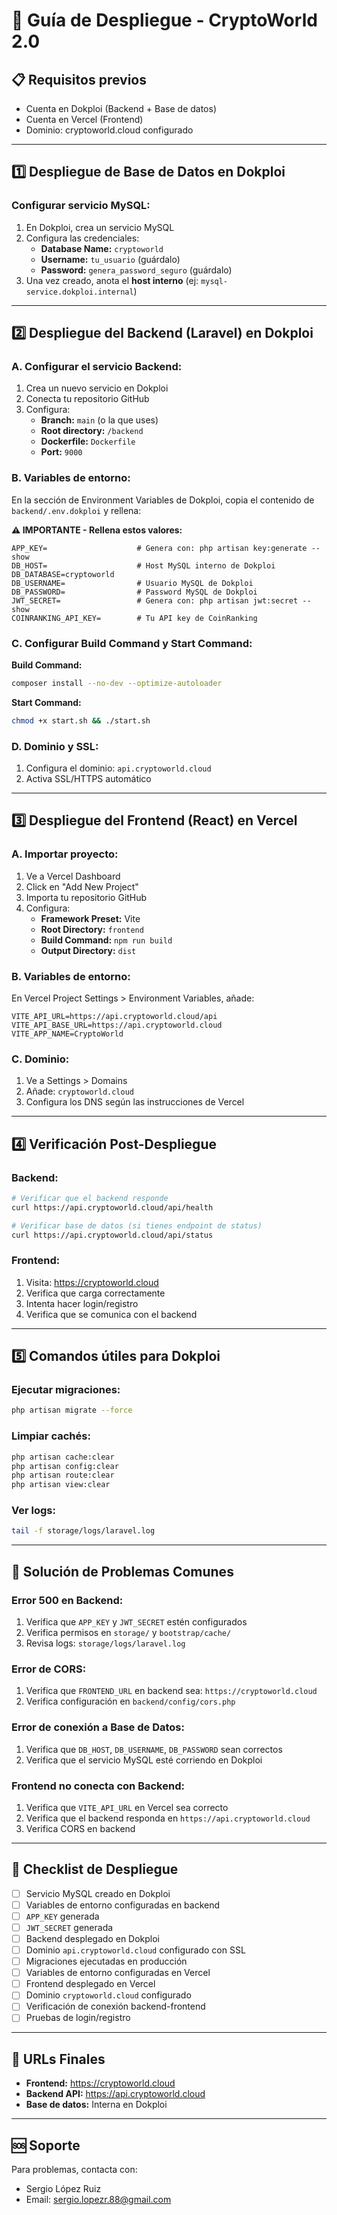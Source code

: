 # 🚀 Guía de Despliegue - CryptoWorld 2.0

## 📋 Requisitos previos

- Cuenta en Dokploi (Backend + Base de datos)
- Cuenta en Vercel (Frontend)
- Dominio: cryptoworld.cloud configurado

---

## 1️⃣ Despliegue de Base de Datos en Dokploi

### Configurar servicio MySQL:

1. En Dokploi, crea un servicio MySQL
2. Configura las credenciales:
   - **Database Name:** `cryptoworld`
   - **Username:** `tu_usuario` (guárdalo)
   - **Password:** `genera_password_seguro` (guárdalo)
3. Una vez creado, anota el **host interno** (ej: `mysql-service.dokploi.internal`)

---

## 2️⃣ Despliegue del Backend (Laravel) en Dokploi

### A. Configurar el servicio Backend:

1. Crea un nuevo servicio en Dokploi
2. Conecta tu repositorio GitHub
3. Configura:
   - **Branch:** `main` (o la que uses)
   - **Root directory:** `/backend`
   - **Dockerfile:** `Dockerfile`
   - **Port:** `9000`

### B. Variables de entorno:

En la sección de Environment Variables de Dokploi, copia el contenido de `backend/.env.dokploi` y rellena:

**⚠️ IMPORTANTE - Rellena estos valores:**

```env
APP_KEY=                    # Genera con: php artisan key:generate --show
DB_HOST=                    # Host MySQL interno de Dokploi
DB_DATABASE=cryptoworld
DB_USERNAME=                # Usuario MySQL de Dokploi
DB_PASSWORD=                # Password MySQL de Dokploi
JWT_SECRET=                 # Genera con: php artisan jwt:secret --show
COINRANKING_API_KEY=        # Tu API key de CoinRanking
```

### C. Configurar Build Command y Start Command:

**Build Command:**
```bash
composer install --no-dev --optimize-autoloader
```

**Start Command:**
```bash
chmod +x start.sh && ./start.sh
```

### D. Dominio y SSL:

1. Configura el dominio: `api.cryptoworld.cloud`
2. Activa SSL/HTTPS automático

---

## 3️⃣ Despliegue del Frontend (React) en Vercel

### A. Importar proyecto:

1. Ve a Vercel Dashboard
2. Click en "Add New Project"
3. Importa tu repositorio GitHub
4. Configura:
   - **Framework Preset:** Vite
   - **Root Directory:** `frontend`
   - **Build Command:** `npm run build`
   - **Output Directory:** `dist`

### B. Variables de entorno:

En Vercel Project Settings > Environment Variables, añade:

```env
VITE_API_URL=https://api.cryptoworld.cloud/api
VITE_API_BASE_URL=https://api.cryptoworld.cloud
VITE_APP_NAME=CryptoWorld
```

### C. Dominio:

1. Ve a Settings > Domains
2. Añade: `cryptoworld.cloud`
3. Configura los DNS según las instrucciones de Vercel

---

## 4️⃣ Verificación Post-Despliegue

### Backend:

```bash
# Verificar que el backend responde
curl https://api.cryptoworld.cloud/api/health

# Verificar base de datos (si tienes endpoint de status)
curl https://api.cryptoworld.cloud/api/status
```

### Frontend:

1. Visita: https://cryptoworld.cloud
2. Verifica que carga correctamente
3. Intenta hacer login/registro
4. Verifica que se comunica con el backend

---

## 5️⃣ Comandos útiles para Dokploi

### Ejecutar migraciones:
```bash
php artisan migrate --force
```

### Limpiar cachés:
```bash
php artisan cache:clear
php artisan config:clear
php artisan route:clear
php artisan view:clear
```

### Ver logs:
```bash
tail -f storage/logs/laravel.log
```

---

## 🔧 Solución de Problemas Comunes

### Error 500 en Backend:

1. Verifica que `APP_KEY` y `JWT_SECRET` estén configurados
2. Verifica permisos en `storage/` y `bootstrap/cache/`
3. Revisa logs: `storage/logs/laravel.log`

### Error de CORS:

1. Verifica que `FRONTEND_URL` en backend sea: `https://cryptoworld.cloud`
2. Verifica configuración en `backend/config/cors.php`

### Error de conexión a Base de Datos:

1. Verifica que `DB_HOST`, `DB_USERNAME`, `DB_PASSWORD` sean correctos
2. Verifica que el servicio MySQL esté corriendo en Dokploi

### Frontend no conecta con Backend:

1. Verifica que `VITE_API_URL` en Vercel sea correcto
2. Verifica que el backend responda en `https://api.cryptoworld.cloud`
3. Verifica CORS en backend

---

## 📝 Checklist de Despliegue

- [ ] Servicio MySQL creado en Dokploi
- [ ] Variables de entorno configuradas en backend
- [ ] `APP_KEY` generada
- [ ] `JWT_SECRET` generada
- [ ] Backend desplegado en Dokploi
- [ ] Dominio `api.cryptoworld.cloud` configurado con SSL
- [ ] Migraciones ejecutadas en producción
- [ ] Variables de entorno configuradas en Vercel
- [ ] Frontend desplegado en Vercel
- [ ] Dominio `cryptoworld.cloud` configurado
- [ ] Verificación de conexión backend-frontend
- [ ] Pruebas de login/registro

---

## 🎯 URLs Finales

- **Frontend:** https://cryptoworld.cloud
- **Backend API:** https://api.cryptoworld.cloud
- **Base de datos:** Interna en Dokploi

---

## 🆘 Soporte

Para problemas, contacta con:
- Sergio López Ruiz
- Email: sergio.lopezr.88@gmail.com
